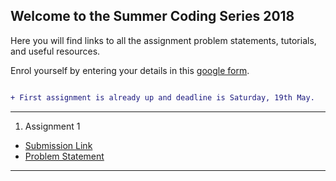 ## Welcome to the Summer Coding Series 2018

Here you will find links to all the assignment problem statements, tutorials, and useful resources. 

Enrol yourself by entering your details in this [google form](https://docs.google.com/forms/d/1shb0PzRszrF47j31K58COCwauy6kpRwvwdu4eZU32Eg/edit#responses). 

```diff

+ First assignment is already up and deadline is Saturday, 19th May.

```

-----------------

1. Assignment 1
  - [Submission Link](https://drive.google.com/drive/folders/1o8IOsJCed_4aiN9YR8jQdKtmLz-ZP-Ko) 
  - [Problem Statement](a1)

----------------
